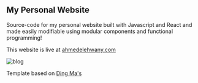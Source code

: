 ## My Personal Website
Source-code for my personal website built with Javascript and React and made easily modifiable using modular components and functional programming!

This website is live at [ahmedelehwany.com](https://ahmedelehwany.com)

![blog](https://i.imgur.com/0nZtBax.png)

Template based on [Ding Ma's](https://github.com/ding-ma)
